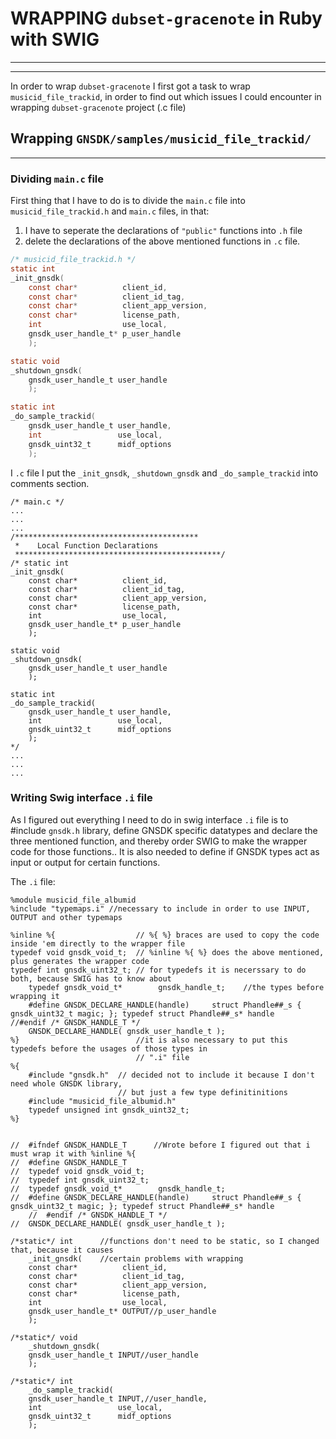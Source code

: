 # WRAPPING `dubset-gracenote` in Ruby with SWIG
-------

--------


In order to wrap `dubset-gracenote` I first got a task to wrap `musicid_file_trackid`, in order to find out which issues I could encounter in wrapping `dubset-gracenote` project (.c file)

## Wrapping `GNSDK/samples/musicid_file_trackid/`
------

### Dividing `main.c` file

First thing that I have to do is to divide the `main.c` file into `musicid_file_trackid.h` and `main.c` files, in that:
1. I have to seperate the declarations of `"public"` functions into `.h` file
2. delete the declarations of the above mentioned functions in `.c` file.

```c
/* musicid_file_trackid.h */
static int
_init_gnsdk(
	const char*          client_id,
	const char*          client_id_tag,
	const char*          client_app_version,
	const char*          license_path,
	int                  use_local,
	gnsdk_user_handle_t* p_user_handle
	);

static void
_shutdown_gnsdk(
	gnsdk_user_handle_t user_handle
	);

static int
_do_sample_trackid(
	gnsdk_user_handle_t user_handle,
	int                 use_local,
	gnsdk_uint32_t      midf_options
	);
```

I `.c` file I put the `_init_gnsdk`, `_shutdown_gnsdk` and `_do_sample_trackid` into comments section.
```
/* main.c */
...
...
...
/*****************************************
 *    Local Function Declarations
 **********************************************/
/* static int           
_init_gnsdk(
	const char*          client_id,
	const char*          client_id_tag,
	const char*          client_app_version,
	const char*          license_path,
	int                  use_local,
	gnsdk_user_handle_t* p_user_handle
	);

static void
_shutdown_gnsdk(
	gnsdk_user_handle_t user_handle
	);

static int
_do_sample_trackid(
	gnsdk_user_handle_t user_handle,
	int                 use_local,
	gnsdk_uint32_t      midf_options
	);
*/
...
...
...
```

### Writing Swig interface `.i` file

As I figured out everything I need to do in swig interface `.i` file is to #include `gnsdk.h` library, define GNSDK specific datatypes and declare the three mentioned function, and thereby order SWIG to make the wrapper code for those functions..
It is also needed to define if GNSDK types act as input or output for certain functions.

The `.i` file:

```i
%module musicid_file_albumid 
%include "typemaps.i" //necessary to include in order to use INPUT, OUTPUT and other typemaps

%inline %{                  // %{ %} braces are used to copy the code inside 'em directly to the wrapper file
typedef void gnsdk_void_t;  // %inline %{ %} does the above mentioned, plus generates the wrapper code
typedef int gnsdk_uint32_t; // for typedefs it is necerssary to do both, because SWIG has to know about
	typedef gnsdk_void_t*        gnsdk_handle_t;    //the types before wrapping it
	#define GNSDK_DECLARE_HANDLE(handle)     struct Phandle##_s { gnsdk_uint32_t magic; }; typedef struct Phandle##_s* handle
//#endif /* GNSDK_HANDLE_T */
	GNSDK_DECLARE_HANDLE( gnsdk_user_handle_t );
%}                          //it is also necessary to put this typedefs before the usages of those types in 
                            // ".i" file
%{
	#include "gnsdk.h"	// decided not to include it because I don't need whole GNSDK library,
                    	// but just a few type definitinitions
	#include "musicid_file_albumid.h"
	typedef unsigned int gnsdk_uint32_t;	
%}


//  #ifndef GNSDK_HANDLE_T      //Wrote before I figured out that i must wrap it with %inline %{
//	#define GNSDK_HANDLE_T
//	typedef void gnsdk_void_t;
//	typedef int gnsdk_uint32_t;
//	typedef gnsdk_void_t*        gnsdk_handle_t;
//	#define GNSDK_DECLARE_HANDLE(handle)     struct Phandle##_s { gnsdk_uint32_t magic; }; typedef struct Phandle##_s* handle
	//  #endif /* GNSDK_HANDLE_T */
//	GNSDK_DECLARE_HANDLE( gnsdk_user_handle_t );

/*static*/ int      //functions don't need to be static, so I changed that, because it causes
	_init_gnsdk(    //certain problems with wrapping
	const char*          client_id,
	const char*          client_id_tag,
	const char*          client_app_version,
	const char*          license_path,
	int                  use_local,
	gnsdk_user_handle_t* OUTPUT//p_user_handle
	);

/*static*/ void
	_shutdown_gnsdk(
	gnsdk_user_handle_t INPUT//user_handle
	);

/*static*/ int
	_do_sample_trackid(
	gnsdk_user_handle_t INPUT,//user_handle,
	int                 use_local,
	gnsdk_uint32_t      midf_options
	);

```



